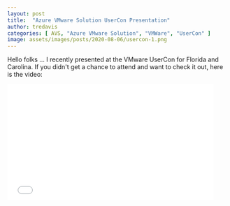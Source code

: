 ```yaml
---
layout: post
title:  "Azure VMware Solution UserCon Presentation"
author: tredavis
categories: [ AVS, "Azure VMware Solution", "VMWare", "UserCon" ]
image: assets/images/posts/2020-08-06/usercon-1.png
---
```


Hello folks ... I recently presented at the VMware UserCon for Florida and Carolina.  If you didn't get a chance to attend and want to check it out, here is the video:

<iframe class="embedly-embed" src="//cdn.embedly.com/widgets/media.html?src=https%3A%2F%2Fwww.youtube.com%2Fembed%2FuUvHgpiOZbc%3Ffeature%3Doembed&amp;display_name=YouTube&amp;url=https%3A%2F%2Fwww.youtube.com%2Fwatch%3Fv%3DuUvHgpiOZbc&amp;image=https%3A%2F%2Fi.ytimg.com%2Fvi%2FuUvHgpiOZbc%2Fhqdefault.jpg&amp;key=b0d40caa4f094c68be7c29880b16f56e&amp;type=text%2Fhtml&amp;schema=youtube" width="472" height="266" scrolling="no" title="YouTube embed" frameborder="0" allow="autoplay; fullscreen" allowfullscreen="true"></iframe>